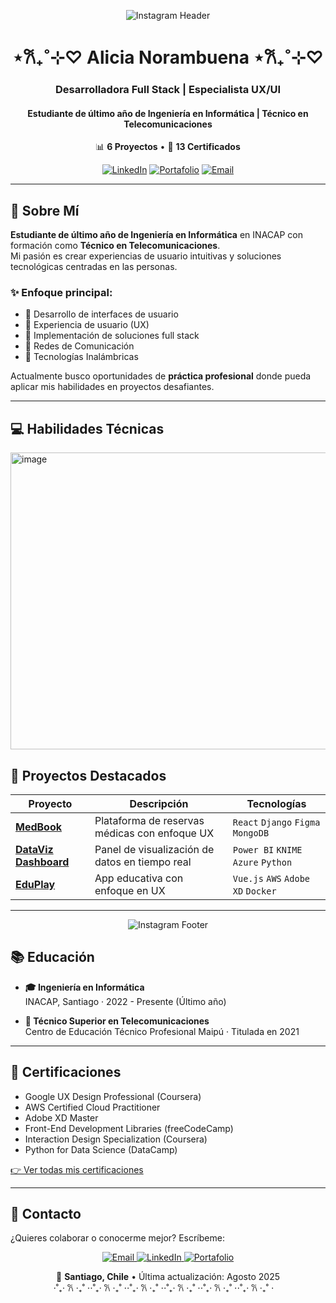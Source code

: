 <div align="center">
  
![Instagram Header](https://cl.pinterest.com/pin/98727416830405409/)

# ⋆𐙚₊˚⊹♡ Alicia Norambuena ⋆𐙚₊˚⊹♡
### Desarrolladora Full Stack | Especialista UX/UI
#### Estudiante de último año de Ingeniería en Informática | Técnico en Telecomunicaciones

📊 **6 Proyectos** • 📜 **13 Certificados** 


[![LinkedIn](https://img.shields.io/badge/-LinkedIn-0A66C2?logo=linkedin&logoColor=white)](https://linkedin.com/in/tu-perfil)
[![Portafolio](https://img.shields.io/badge/-Portafolio_UX-FF4088?logo=google-chrome&logoColor=white)](https://tu-portafolio.com)
[![Email](https://img.shields.io/badge/-Email-EA4335?logo=gmail&logoColor=white)](mailto:alicia.norambuenamedel@gmail.com)

</div>

---

## 🌸 Sobre Mí

**Estudiante de último año de Ingeniería en Informática** en INACAP con formación como **Técnico en Telecomunicaciones**.  
Mi pasión es crear experiencias de usuario intuitivas y soluciones tecnológicas centradas en las personas.  

### ✨ Enfoque principal:
- 🌸 Desarrollo de interfaces de usuario  
- 🌸 Experiencia de usuario (UX)  
- 🌸 Implementación de soluciones full stack  
- 🌸 Redes de Comunicación  
- 🌸 Tecnologías Inalámbricas  

Actualmente busco oportunidades de **práctica profesional** donde pueda aplicar mis habilidades en proyectos desafiantes.

---

## 💻 Habilidades Técnicas

<img width="510" height="475" alt="image" src="https://github.com/user-attachments/assets/110cc245-a086-4e68-a164-5cf349f8cf0f" />


## 🚀 Proyectos Destacados

| Proyecto | Descripción | Tecnologías |
|----------|-------------|-------------|
| **[MedBook](https://github.com/tu-usuario/medbook)** | Plataforma de reservas médicas con enfoque UX | `React` `Django` `Figma` `MongoDB` |
| **[DataViz Dashboard](https://github.com/tu-usuario/dataviz)** | Panel de visualización de datos en tiempo real | `Power BI` `KNIME` `Azure` `Python` |
| **[EduPlay](https://github.com/tu-usuario/eduplay)** | App educativa con enfoque en UX | `Vue.js` `AWS` `Adobe XD` `Docker` |

---

<div align="center">
  
![Instagram Footer](https://i.pinimg.com/originals/9a/87/59/9a87597317d7c55c7076409a090821d3.gif)

</div>

## 📚 Educación

- **🎓 Ingeniería en Informática**  
  INACAP, Santiago · 2022 - Presente (Último año)
  
- **📜 Técnico Superior en Telecomunicaciones**  
  Centro de Educación Técnico Profesional Maipú · Titulada en 2021

---

## 📜 Certificaciones

- Google UX Design Professional (Coursera)
- AWS Certified Cloud Practitioner
- Adobe XD Master
- Front-End Development Libraries (freeCodeCamp)
- Interaction Design Specialization (Coursera)
- Python for Data Science (DataCamp)

[👉 Ver todas mis certificaciones](https://tu-portafolio.com/certificaciones)

---

## 💌 Contacto

¿Quieres colaborar o conocerme mejor? Escríbeme:

<p align="center">
  <a href="mailto:alicia.norambuenamedel@gmail.com">
    <img src="https://img.shields.io/badge/-Envíame_un_email-EA4335?logo=gmail&logoColor=white" alt="Email">
  </a>
  <a href="https://linkedin.com/in/tu-perfil">
    <img src="https://img.shields.io/badge/-Conecta_en_LinkedIn-0A66C2?logo=linkedin&logoColor=white" alt="LinkedIn">
  </a>
  <a href="https://tu-portafolio.com">
    <img src="https://img.shields.io/badge/-Visita_mi_Portafolio-FF4088?logo=google-chrome&logoColor=white" alt="Portafolio">
  </a>
</p>

<div align="center">
  
📌 **Santiago, Chile** • Última actualización: Agosto 2025 
<br>
⋅˚₊‧ 𐙚 ‧₊˚ ⋅⋅˚₊‧ 𐙚 ‧₊˚ ⋅⋅˚₊‧ 𐙚 ‧₊˚ ⋅⋅˚₊‧ 𐙚 ‧₊˚ ⋅⋅˚₊‧ 𐙚 ‧₊˚ ⋅⋅˚₊‧ 𐙚 ‧₊˚ ⋅
⠀

</div>
